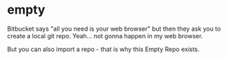 empty
=====

Bitbucket says "all you need is your web browser" but then they ask you
to create a local git repo.  Yeah... not gonna happen in my web browser.

But you can also import a repo - that is why this Empty Repo exists.
